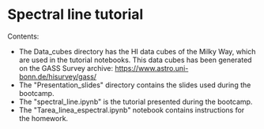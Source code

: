 # Spectral line tutorial

Contents:
- The Data_cubes directory has the HI data cubes of the Milky Way, which are used in the tutorial notebooks. This data cubes has been generated on the GASS Survey archive: https://www.astro.uni-bonn.de/hisurvey/gass/ 
- The "Presentation_slides" directory contains the slides used during the bootcamp.
- The "spectral_line.ipynb" is the tutorial presented during the bootcamp.
- The "Tarea_linea_espectral.ipynb" notebook contains instructions for the homework. 
